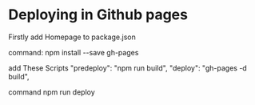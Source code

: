 # Deploying in Github pages

Firstly add Homepage to package.json

command:
npm install --save gh-pages

add These Scripts
"predeploy": "npm run build",
"deploy": "gh-pages -d build",

command npm run deploy
